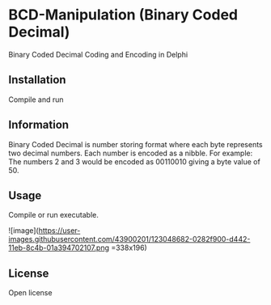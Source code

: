 # BCD-Manipulation (Binary Coded Decimal)
Binary Coded Decimal Coding and Encoding in Delphi

## Installation

Compile and run

## Information

Binary Coded Decimal is number storing format where each byte represents two decimal numbers. Each number is encoded as a nibble.
For example: The numbers 2 and 3 would be encoded as 00110010 giving a byte value of 50.

## Usage

Compile or run executable.

![image](https://user-images.githubusercontent.com/43900201/123048682-0282f900-d442-11eb-8c4b-01a394702107.png =338x196)

## License

Open license
